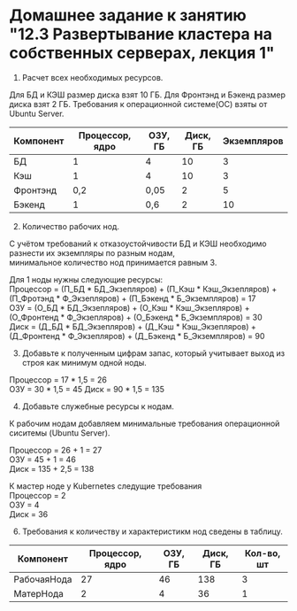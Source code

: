 # Домашнее задание к занятию "12.3 Развертывание кластера на собственных серверах, лекция 1"  
  
1. Расчет всех необходимых ресурсов.  
  
Для БД и КЭШ размер диска взят 10 ГБ.
Для Фронтэнд и Бэкенд размер диска взят 2 ГБ.
Требования к операционной системе(ОС) взяты от Ubuntu Server.
   
| Компонент | Процессор, ядро | ОЗУ, ГБ | Диск, ГБ | Экземпляров | 
| --- | --- | --- | --- | --- |
| БД | 1 | 4 | 10 | 3 |
| Кэш | 1 | 4 | 10 | 3 |
| Фронтэнд | 0,2 | 0,05 | 2 | 5 |
| Бэкенд | 1 | 0,6 | 2 | 10 |
  
2. Количество рабочих нод.
  
С учётом требований к отказоустойчивости БД и КЭШ необходимо разнести их экземпляры по разным нодам,  
минимальное количество нод принимается равным 3.  

Для 1 ноды нужны следующие ресурсы:  
Процессор = (П_БД * БД_Экзепляров) + (П_Кэш * Кэш_Экзепляров) + (П_Фротэнд * Ф_Экзепляров)  + (П_Бэкенд * Б_Экземпляров) = 17   
ОЗУ = (О_БД * БД_Экзепляров) + (О_Кэш * Кэш_Экзепляров) + (О_Фронтенд * Ф_Экзепляров) + (О_Бэкенд * Б_Экземпляров) = 30  
Диск = (Д_БД * БД_Экзепляров) + (Д_Кэш * Кэш_Экзепляров) + (Д_Фронтенд * Ф_Экзепляров) + (Д_Бэкенд * Б_Экземпляров) = 90   

3. Добавьте к полученным цифрам запас, который учитывает выход из строя как минимум одной ноды.
  
Процессор = 17 * 1,5 = 26  
ОЗУ = 30 * 1,5 = 45 
Диск = 90 * 1,5 = 135  
  
4. Добавьте служебные ресурсы к нодам.
  
К рабочим нодам добавляем минимальные требования операционной сиситемы (Ubuntu Server).  
  
Процессор = 26 + 1 = 27  
ОЗУ = 45 + 1 = 46  
Диск = 135 + 2,5 = 138  
  
К мастер ноде у Kubernetes следущие требования  
Процессор = 2  
ОЗУ = 4  
Диск = 36  
  
6. Требования к количеству и характеристикм нод сведены в таблицу.  
  
| Компонент | Процессор, ядро | ОЗУ, ГБ | Диск, ГБ | Кол-во, шт |  
| --- | --- | --- | --- | --- |  
| РабочаяНода | 27 | 46 | 138 | 3 |  
| МатерНода | 2 | 4 | 36 | 1 |  